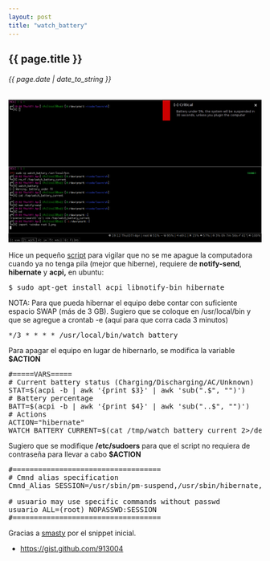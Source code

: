 ```yaml
---
layout: post
title: "watch_battery"
---
```


## {{ page.title }}
###### {{ page.date | date_to_string }}

[![alt text](/assets/img/40.png)](/assets/img/40.png)

Hice un pequeño [script](https://gist.github.com/913004) para vigilar que no se me apague la computadora cuando ya no tenga pila (mejor que hiberne), requiere de **notify-send**, **hibernate** y **acpi,** en ubuntu:

<pre class="sh_sh">
$ sudo apt-get install acpi libnotify-bin hibernate
</pre>

NOTA: Para que pueda hibernar el equipo debe contar con suficiente espacio SWAP (más de 3 GB). Sugiero que se coloque en /usr/local/bin y que se agregue a crontab -e (aquí para que corra cada 3 minutos)

<pre class="sh_log">
*/3 * * * * /usr/local/bin/watch_battery
</pre>

Para apagar el equipo en lugar de hibernarlo, se modifica la variable **$ACTION**

<pre class="sh_sh">
#=====VARS=====
# Current battery status (Charging/Discharging/AC/Unknown)
STAT=$(acpi -b | awk '{print $3}' | awk 'sub(".$", "")')
# Battery percentage
BATT=$(acpi -b | awk '{print $4}' | awk 'sub("..$", "")')
# Actions
ACTION="hibernate"
WATCH_BATTERY_CURRENT=$(cat /tmp/watch_battery_current 2>/dev/null)
</pre>

Sugiero que se modifique **/etc/sudoers** para que el script no requiera de contraseña para llevar a cabo **$ACTION**

<pre class="sh_properties">
#===================================
# Cmnd alias specification
Cmnd_Alias SESSION=/usr/sbin/pm-suspend,/usr/sbin/hibernate,/sbin/shutdown

# usuario may use specific commands without passwd
usuario ALL=(root) NOPASSWD:SESSION
#===================================
</pre>

Gracias a [smasty](http://forums.debian.net/viewtopic.php?f=8&amp;t=52115#p299406) por el snippet inicial.

- <https://gist.github.com/913004>
